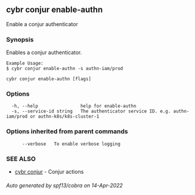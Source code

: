 ## cybr conjur enable-authn

Enable a conjur authenticator

### Synopsis

Enables a conjur authenticator.
	
	Example Usage:
	$ cybr conjur enable-authn -s authn-iam/prod

```
cybr conjur enable-authn [flags]
```

### Options

```
  -h, --help                help for enable-authn
  -s, --service-id string   The authenticator service ID. e.g. authn-iam/prod or authn-k8s/k8s-cluster-1
```

### Options inherited from parent commands

```
      --verbose   To enable verbose logging
```

### SEE ALSO

* [cybr conjur](cybr_conjur.md)	 - Conjur actions

###### Auto generated by spf13/cobra on 14-Apr-2022
